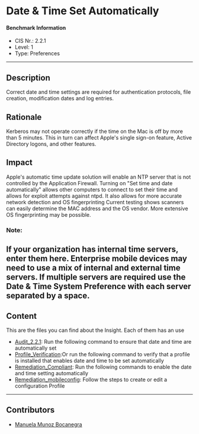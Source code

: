 # Date & Time Set Automatically
#### Benchmark Information
- CIS Nr.: 2.2.1
- Level: 1
- Type: Preferences
------------------------
## Description

Correct date and time settings are required for authentication protocols, file creation, modification dates and log entries.

## Rationale

Kerberos may not operate correctly if the time on the Mac is off by more than 5 minutes. This in turn can affect Apple's single sign-on feature, Active Directory logons, and other features.

## Impact

Apple's automatic time update solution will enable an NTP server that is not controlled by the Application Firewall. Turning on "Set time and date automatically" allows other computers to connect to set their time and allows for exploit attempts against ntpd. It also allows for more accurate network detection and OS fingerprinting
Current testing shows scanners can easily determine the MAC address and the OS vendor. More extensive OS fingerprinting may be possible.

### Note: 

If your organization has internal time servers, enter them here. Enterprise mobile devices may need to use a mix of internal and external time servers. If multiple servers are required use the Date & Time System Preference with each server separated by a space.
---
## Content
This are the files you can find about the Insight. Each of them has an use 
* [Audit_2.2.1](https://github.com/apfelwerk/JamfProtectInsights/blob/main/PreferencesType/CIS_2.2.1_Date%20%26%20Time%20Set%20Automatically/Audit_2.2.1.sh): Run the following command to ensure that date and time are automatically set
* [Profile_Verification](https://github.com/apfelwerk/JamfProtectInsights/blob/main/PreferencesType/CIS_2.2.1_Date%20%26%20Time%20Set%20Automatically/Profile_Verification.sh):Or run the following command to verify that a profile is installed that enables date and time to be set automatically
* [Remediation_Compliant](https://github.com/apfelwerk/JamfProtectInsights/blob/main/PreferencesType/CIS_2.2.1_Date%20%26%20Time%20Set%20Automatically/Remediation_Compliant.sh): Run the following commands to enable the date and time setting automatically
* [Remediation_mobileconfig](https://github.com/apfelwerk/JamfProtectInsights/blob/main/PreferencesType/CIS_2.2.1_Date%20%26%20Time%20Set%20Automatically/Remediation_mobileconfig.md): Follow the steps to create or edit a configuration Profile
------------------------------------------------------------------------------------------------------------------------------------------------------------------------------------------------------------------------------------------------------------------------------------------------------------------------------
## Contributors
* [Manuela Munoz Bocanegra](https://github.com/manuelamunoz)


